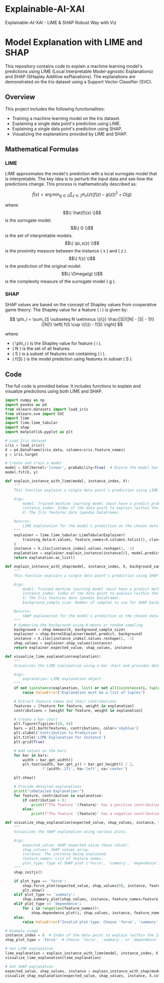 # Explainable-AI-XAI
Explainable-AI-XAI - LIME &amp; SHAP Robust Way with Viz 
# Model Explanation with LIME and SHAP

This repository contains code to explain a machine learning model's predictions using LIME (Local Interpretable Model-agnostic Explanations) and SHAP (SHapley Additive exPlanations). The explanations are demonstrated on the Iris dataset using a Support Vector Classifier (SVC).

## Overview

This project includes the following functionalities:
- Training a machine learning model on the Iris dataset.
- Explaining a single data point's prediction using LIME.
- Explaining a single data point's prediction using SHAP.
- Visualizing the explanations provided by LIME and SHAP.

## Mathematical Formulas

### LIME

LIME approximates the model's prediction with a local surrogate model that is interpretable. The key idea is to perturb the input data and see how the predictions change. This process is mathematically described as:

$$
\hat{f}(x) = \arg \min_{g \in G} \sum_{z \in Z} \pi_x(z) \left( f(z) - g(z) \right)^2 + \Omega(g)
$$


where:
$$\( \hat{f}(x) \)$$ is the surrogate model.
$$\( G \)$$ is the set of interpretable models.
$$\( \pi_x(z) \)$$ is the proximity measure between the instance \( x \) and \( z \).
$$\( f(z) \)$$ is the prediction of the original model.
$$\( \Omega(g) \)$$ is the complexity measure of the surrogate model \( g \).
### SHAP

SHAP values are based on the concept of Shapley values from cooperative game theory. The Shapley value for a feature \( i \) is given by:

$$
\phi_i = \sum_{S \subseteq N \setminus \{i\}} \frac{|S|!(|N| - |S| - 1)!}{|N|!} \left[ f(S \cup \{i\}) - f(S) \right]
$$

where:
- \( \phi_i \) is the Shapley value for feature \( i \).
- \( N \) is the set of all features.
- \( S \) is a subset of features not containing \( i \).
- \( f(S) \) is the model prediction using features in subset \( S \).

## Code

The full code is provided below. It includes functions to explain and visualize predictions using both LIME and SHAP.

```python
import numpy as np
import pandas as pd
from sklearn.datasets import load_iris
from sklearn.svm import SVC
import lime
import lime.lime_tabular
import shap
import matplotlib.pyplot as plt

# Load Iris dataset
iris = load_iris()
X = pd.DataFrame(iris.data, columns=iris.feature_names)
y = iris.target

# Create and train a model
model = SVC(kernel='linear', probability=True)  # Ensure the model has predict_proba method for LIME
model.fit(X, y)

def explain_instance_with_lime(model, instance_index, X):
    """
    This function explains a single data point's prediction using LIME on the Iris dataset.

    Args:
        model: Trained machine learning model (must have a predict_proba method).
        instance_index: Index of the data point to explain (within the Iris dataset).
        X: The Iris features data (pandas DataFrame).

    Returns:
        LIME explanation for the model's prediction on the chosen data point.
    """
    explainer = lime.lime_tabular.LimeTabularExplainer(
        training_data=X.values, feature_names=X.columns.tolist(), class_names=iris.target_names, mode='classification'
    )
    instance = X.iloc[instance_index].values.reshape(1, -1)
    explanation = explainer.explain_instance(instance[0], model.predict_proba)
    return explanation.as_list()

def explain_instance_with_shap(model, instance_index, X, background_sample_size=100):
    """
    This function explains a single data point's prediction using SHAP on the Iris dataset.

    Args:
        model: Trained machine learning model (must have a predict method).
        instance_index: Index of the data point to explain (within the Iris dataset).
        X: The Iris features data (pandas DataFrame).
        background_sample_size: Number of samples to use for SHAP background dataset.

    Returns:
        SHAP explanation for the model's prediction on the chosen data point.
    """
    # Summarize the background using K-means or random sampling
    background = shap.kmeans(X, background_sample_size)
    explainer = shap.KernelExplainer(model.predict, background)
    instance = X.iloc[instance_index].values.reshape(1, -1)
    shap_values = explainer.shap_values(instance)
    return explainer.expected_value, shap_values, instance

def visualize_lime_explanation(explanation):
    """
    Visualizes the LIME explanation using a bar chart and provides detailed explanations.

    Args:
        explanation: LIME explanation object.
    """
    if not isinstance(explanation, list) or not all(isinstance(i, tuple) for i in explanation):
        raise ValueError("Explanation must be a list of tuples")

    # Extract feature names and their contributions
    features = [feature for feature, weight in explanation]
    contributions = [weight for feature, weight in explanation]

    # Create a bar chart
    plt.figure(figsize=(10, 6))
    bars = plt.barh(features, contributions, color='skyblue')
    plt.xlabel('Contribution to Prediction')
    plt.title('LIME Explanation for Instance')
    plt.grid(True)

    # Add values on the bars
    for bar in bars:
        width = bar.get_width()
        plt.text(width, bar.get_y() + bar.get_height() / 2,
                 f'{width:.2f}', ha='left', va='center')

    plt.show()

    # Provide detailed explanations
    print("\nDetailed Explanation:")
    for feature, contribution in explanation:
        if contribution > 0:
            print(f"The feature '{feature}' has a positive contribution of {contribution:.2f}, meaning it supports the model's prediction.")
        else:
            print(f"The feature '{feature}' has a negative contribution of {contribution:.2f}, meaning it opposes the model's prediction.")

def visualize_shap_explanation(expected_value, shap_values, instance, feature_names, plot_type='force'):
    """
    Visualizes the SHAP explanation using various plots.

    Args:
        expected_value: SHAP expected value (base value).
        shap_values: SHAP values array.
        instance: The instance being explained.
        feature_names: List of feature names.
        plot_type: Type of SHAP plot ('force', 'summary', 'dependence').
    """
    shap.initjs()

    if plot_type == 'force':
        shap.force_plot(expected_value, shap_values[0], instance, feature_names=feature_names, matplotlib=True)
        plt.show()
    elif plot_type == 'summary':
        shap.summary_plot(shap_values, instance, feature_names=feature_names)
    elif plot_type == 'dependence':
        for i in range(len(feature_names)):
            shap.dependence_plot(i, shap_values, instance, feature_names=feature_names)
    else:
        raise ValueError("Invalid plot type. Choose 'force', 'summary', or 'dependence'.")

# Example usage
instance_index = 0  # Index of the data point to explain (within the Iris dataset)
shap_plot_type = 'force'  # Choose 'force', 'summary', or 'dependence'

# Get LIME explanation
lime_explanation = explain_instance_with_lime(model, instance_index, X)
visualize_lime_explanation(lime_explanation)

# Get SHAP explanation
expected_value, shap_values, instance = explain_instance_with_shap(model, instance_index, X)
visualize_shap_explanation(expected_value, shap_values, instance, X.columns.tolist(), plot_type=shap_plot_type)

